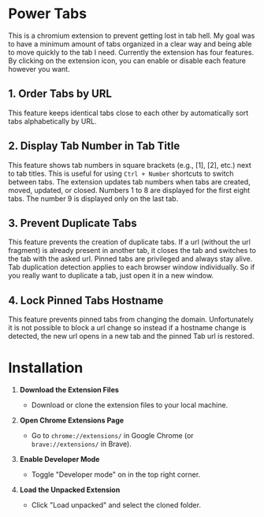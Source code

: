 # Power Tabs

This is a chromium extension to prevent getting lost in tab hell. My goal was to have a minimum amount of tabs organized in a clear way and being able to move quickly to the tab I need. Currently the extension has four features. By clicking on the extension icon, you can enable or disable each feature however you want.

## 1. Order Tabs by URL

This feature keeps identical tabs close to each other by automatically sort tabs alphabetically by URL.

## 2. Display Tab Number in Tab Title

This feature shows tab numbers in square brackets (e.g., [1], [2], etc.) next to tab titles. This is useful for using `Ctrl + Number` shortcuts to switch between tabs. The extension updates tab numbers when tabs are created, moved, updated, or closed. Numbers 1 to 8 are displayed for the first eight tabs. The number 9 is displayed only on the last tab. 

## 3. Prevent Duplicate Tabs

This feature prevents the creation of duplicate tabs. If a url (without the url fragment) is already present in another tab, it closes the tab and switches to the tab with the asked url. Pinned tabs are privileged and always stay alive. Tab duplication detection applies to each browser window individually. So if you really want to duplicate a tab, just open it in a new window.

## 4. Lock Pinned Tabs Hostname

This feature prevents pinned tabs from changing the domain. Unfortunately it is not possible to block a url change so instead if a hostname change is detected, the new url opens in a new tab and the pinned Tab url is restored. 

# Installation

1. **Download the Extension Files**
   - Download or clone the extension files to your local machine.

2. **Open Chrome Extensions Page**
   - Go to `chrome://extensions/` in Google Chrome (or `brave://extensions/` in Brave).

3. **Enable Developer Mode**
   - Toggle "Developer mode" on in the top right corner.

4. **Load the Unpacked Extension**
   - Click "Load unpacked" and select the cloned folder.